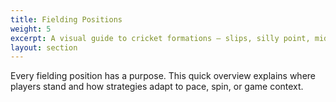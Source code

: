 ```yaml
---
title: Fielding Positions
weight: 5
excerpt: A visual guide to cricket formations — slips, silly point, mid-wicket and more.
layout: section
---
```


Every fielding position has a purpose. This quick overview explains where players stand and how strategies adapt to pace, spin, or game context.

